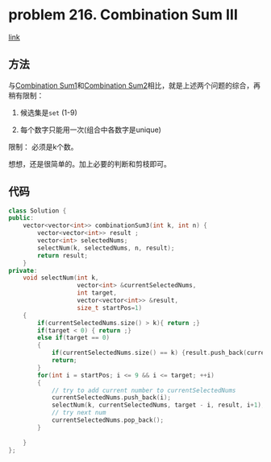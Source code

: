 # problem 216. Combination Sum III

[link](https://leetcode.com/problems/combination-sum-iii/)

## 方法

与[Combination Sum1](prob39combinationsum.md)和[Combination Sum2](prob40combinationsumII.md)相比，就是上述两个问题的综合，再稍有限制：

1. 候选集是`set` (1-9)

2. 每个数字只能用一次(组合中各数字是unique)

限制： 必须是k个数。

想想，还是很简单的。加上必要的判断和剪枝即可。

## 代码

```C++
class Solution {
public:
    vector<vector<int>> combinationSum3(int k, int n) {
        vector<vector<int>> result ;
        vector<int> selectedNums;
        selectNum(k, selectedNums, n, result);
        return result;
    }
private:
    void selectNum(int k, 
                   vector<int> &currentSelectedNums, 
                   int target, 
                   vector<vector<int>> &result, 
                   size_t startPos=1)
    {
        if(currentSelectedNums.size() > k){ return ;}
        if(target < 0) { return ;}
        else if(target == 0)
        { 
            if(currentSelectedNums.size() == k) {result.push_back(currentSelectedNums);}
            return;
        }
        for(int i = startPos; i <= 9 && i <= target; ++i)
        {
            // try to add current number to currentSelectedNums
            currentSelectedNums.push_back(i);
            selectNum(k, currentSelectedNums, target - i, result, i+1);
            // try next num
            currentSelectedNums.pop_back();
        }
        
    }
};
```